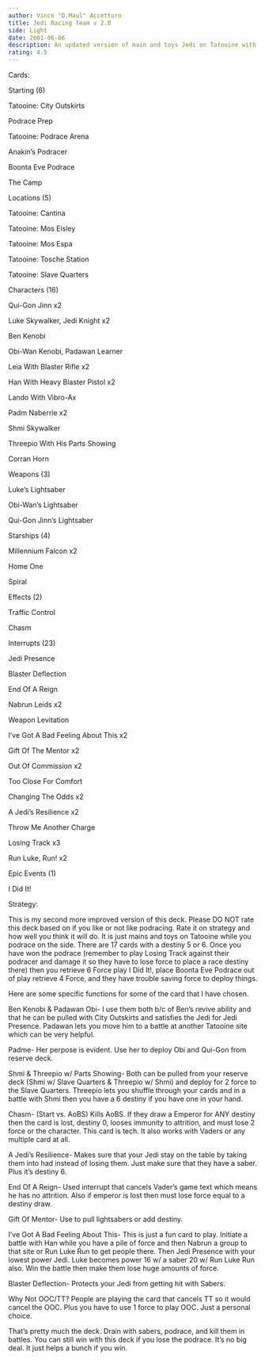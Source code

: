 ```yaml
---
author: Vince "D.Maul" Accetturo
title: Jedi Racing Team v 2.0
side: Light
date: 2001-06-06
description: An updated version of main and toys Jedi on Tatooine with some podracing.
rating: 4.5
---
```

Cards: 

Starting (6)
Tatooine: City Outskirts
Podrace Prep
Tatooine: Podrace Arena
Anakin’s Podracer
Boonta Eve Podrace
The Camp

Locations (5)
Tatooine: Cantina 
Tatooine: Mos Eisley 
Tatooine: Mos Espa 
Tatooine: Tosche Station 
Tatooine: Slave Quarters 

Characters (16)
Qui-Gon Jinn  x2
Luke Skywalker, Jedi Knight  x2
Ben Kenobi 
Obi-Wan Kenobi, Padawan Learner 
Leia With Blaster Rifle  x2
Han With Heavy Blaster Pistol  x2
Lando With Vibro-Ax 
Padm  Naberrie  x2
Shmi Skywalker 
Threepio With His Parts Showing 
Corran Horn 


Weapons (3)
Luke’s Lightsaber 
Obi-Wan’s Lightsaber 
Qui-Gon Jinn’s Lightsaber 

Starships (4)
Millennium Falcon  x2
Home One 
Spiral 

Effects (2)
Traffic Control 
Chasm 

Interrupts (23)
Jedi Presence 
Blaster Deflection 
End Of A Reign 
Nabrun Leids  x2
Weapon Levitation 
I’ve Got A Bad Feeling About This  x2
Gift Of The Mentor  x2
Out Of Commission  x2
Too Close For Comfort 
Changing The Odds  x2
A Jedi’s Resilience  x2
Throw Me Another Charge 
Losing Track  x3
Run Luke, Run!  x2

Epic Events (1)
I Did It!  

Strategy: 

This is my second more improved version of this deck.  Please DO NOT rate this deck based on if you like or not like podracing.  Rate it on strategy and how well you think it will do.  It is just mains and toys on Tatooine while you podrace on the side.  There are 17 cards with a destiny 5 or 6.  Once you have won the podrace (remember to play Losing Track against their podracer and damage it so they have to lose force to place a race destiny there) then you retrieve 6 Force play I Did It!, place Boonta Eve Podrace out of play retrieve 4 Force,  and they have trouble saving force to deploy things.  

Here are some specific functions for some of the card that I have chosen.

Ben Kenobi & Padawan Obi- I use them both b/c of Ben’s revive ability and that he can be pulled with City Outskirts and satisfies the Jedi for Jedi Presence.  Padawan lets you move him to a battle at another Tatooine site which can be very helpful.

Padme- Her perpose is evident.  Use her to deploy Obi and Qui-Gon from reserve deck.

Shmi & Threepio w/ Parts Showing- Both can be pulled from your reserve deck (Shmi w/ Slave Quarters & Threepio w/ Shmi) and deploy for 2 force to the Slave Quarters.  Threepio lets you shuffle through your cards and in a battle with Shmi then you have a 6 destiny if you have one in your hand.

Chasm- (Start vs. AoBS)  Kills AoBS.  If they draw a Emperor for ANY destiny then the card is lost, destiny 0, looses immunity to attrition, and must lose 2 force or the character.  This card is tech.  It also works with Vaders or any multiple card at all.

A Jedi’s Resilience- Makes sure that your Jedi stay on the table by taking them into had instead of losing them.  Just make sure that they have a saber.  Plus it’s destiny 6.

End Of A Reign- Used interrupt that cancels Vader’s game text which means he has no attrition.  Also if emperor is lost then must lose force equal to a destiny draw.

Gift Of Mentor- Use to pull lightsabers or add destiny.

I’ve Got A Bad Feeling About This- This is just a fun card to play.  Initiate a battle with Han while you have a pile of force and then Nabrun a group to that site or Run Luke Run to get people there.  Then Jedi Presence with your lowest power Jedi.  Luke becomes power 16 w/ a saber 20 w/ Run Luke Run also.  Win the battle then make them lose huge amounts of force.

Blaster Deflection- Protects your Jedi from getting hit with Sabers.

Why Not OOC/TT? People are playing the card that cancels TT so it would cancel the OOC.  Plus you have to use 1 force to play OOC.  Just a personal choice.

That’s pretty much the deck.  Drain with sabers, podrace, and kill them in battles.  You can still win with this deck if you lose the podrace.  It’s no big deal.  It just helps a bunch if you win. 